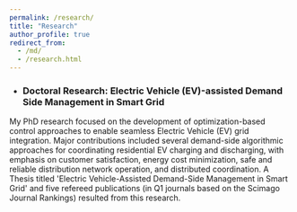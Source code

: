 ```yaml
---
permalink: /research/
title: "Research"
author_profile: true
redirect_from: 
  - /md/
  - /research.html
---
```


* ### Doctoral Research: Electric Vehicle (EV)-assisted Demand Side Management in Smart Grid

My PhD research focused on the development of optimization-based control approaches to enable seamless Electric Vehicle (EV) grid integration. Major contributions included several demand-side algorithmic approaches for coordinating residential EV charging and discharging, with emphasis on customer satisfaction, energy cost minimization, safe and reliable distribution network operation, and distributed coordination. A Thesis titled 'Electric Vehicle-Assisted Demand-Side Management in Smart Grid' and five refereed publications (in Q1 journals based on the Scimago Journal Rankings) resulted from this research.
